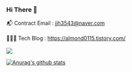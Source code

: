 
### Hi There 👋 

📬 Contract Email : jjh3543@naver.com
<br><br>
👨🏻‍💻 Tech Blog : https://almond0115.tistory.com/
<br><br>
<a href="https://hits.seeyoufarm.com"><img src="https://hits.seeyoufarm.com/api/count/incr/badge.svg?url=https%3A%2F%2Fgithub.com%2Falmond0115%2Fhit-counter&count_bg=%233DB4C8&title_bg=%23555555&icon=askfm.svg&icon_color=%23E7E7E7&title=hits&edge_flat=false"/></a> <br>

[![Anurag's github stats](https://github-readme-stats.vercel.app/api?username=almond0115)](https://github.com/anuraghazra/github-readme-stats)

<!--
**almond0115/almond0115** is a ✨ _special_ ✨ repository because its `README.md` (this file) appears on your GitHub profile.

Here are some ideas to get you started:

- 🔭 I’m currently working on ...
- 🌱 I’m currently learning ...
- 👯 I’m looking to collaborate on ...
- 🤔 I’m looking for help with ...
- 💬 Ask me about ...
- 📫 How to reach me: ...
- 😄 Pronouns: ...
- ⚡ Fun fact: ...
-->
